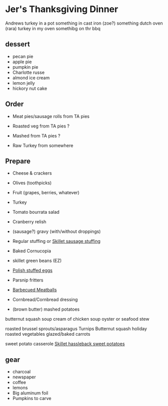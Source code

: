 # Jer's Thanksgiving Dinner

Andrews turkey in a pot
something in cast iron (zoe?)
something dutch oven (rara)
turkey in my oven
somethibg on thr bbq

## dessert

- pecan pie
- apple pie
- pumpkin pie
- Charlotte russe
- almond ice cream
- lemon jelly
- hickory nut cake

## Order

- Meat pies/sausage rolls from TA pies
- Roasted veg from TA pies ?
- Mashed from TA pies ?

- Raw Turkey from somewhere

## Prepare

- Cheese & crackers
- Olives (toothpicks)
- Fruit (grapes, berries, whatever)

- Turkey
- Tomato bourrata salad



- Cranberry relish
- (sausage?) gravy (with/without droppings)
- Regular stuffing or [Skillet sausage stuffing](https://www.tasteofhome.com/recipes/skillet-sausage-stuffing/)
- Baked Cornucopia
- skillet green beans (EZ)

- [Polish stuffed eggs](https://www.thespruceeats.com/polish-stuffed-eggs-jajka-faszerowany-recipe-1135637)
- Parsnip fritters
- [Barbecued Meatballs](https://www.tasteofhome.com/recipes/barbecued-meatballs/)
- Cornbread/Cornbread dressing
- (brown butter) mashed potatoes

butternut squash soup
cream of chicken soup
oyster or seafood stew

roasted brussel sprouts/asparagus
Turnips
Butternut squash
holiday roasted vegetables
glazed/baked carrots

sweet potato casserole
[Skillet hassleback sweet potatoes](https://www.tasteofhome.com/recipes/skillet-hasselback-sweet-potatoes/)

## gear

- charcoal
- newspaper
- coffee
- lemons
- Big aluminum foil
- Pumpkins to carve

